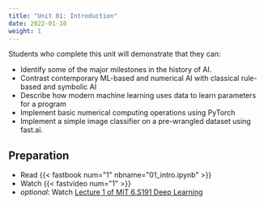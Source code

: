 ```yaml
---
title: "Unit 01: Introduction"
date: 2022-01-10
weight: 1
---
```


Students who complete this unit will demonstrate that they can:

- Identify some of the major milestones in the history of AI.
- Contrast contemporary ML-based and numerical AI with classical rule-based and symbolic AI
- Describe how modern machine learning uses data to learn parameters for a program
- Implement basic numerical computing operations using PyTorch
- Implement a simple image classifier on a pre-wrangled dataset using fast.ai.

 ## Preparation

- Read {{< fastbook num="1" nbname="01_intro.ipynb" >}}
- Watch {{< fastvideo num="1" >}}
- *optional*: Watch [Lecture 1 of MIT 6.S191 Deep Learning](https://www.youtube.com/watch?v=5tvmMX8r_OM&list=PLtBw6njQRU-rwp5__7C0oIVt26ZgjG9NI&index=1)

<!-- Midterm project milestone: choose a result to replicate -->
